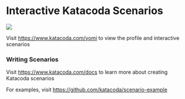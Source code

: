 # Interactive Katacoda Scenarios

[![](http://shields.katacoda.com/katacoda/yomi/count.svg)](https://www.katacoda.com/yomi "Get your profile on Katacoda.com")

Visit https://www.katacoda.com/yomi to view the profile and interactive scenarios

### Writing Scenarios
Visit https://www.katacoda.com/docs to learn more about creating Katacoda scenarios

For examples, visit https://github.com/katacoda/scenario-example
